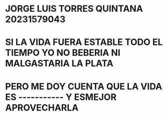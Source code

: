 # JORGE LUIS TORRES QUINTANA 20231579043
# SI LA VIDA FUERA ESTABLE TODO EL TIEMPO YO NO BEBERIA NI MALGASTARIA LA PLATA 
# PERO ME DOY CUENTA QUE LA VIDA ES ----------- Y ESMEJOR APROVECHARLA
